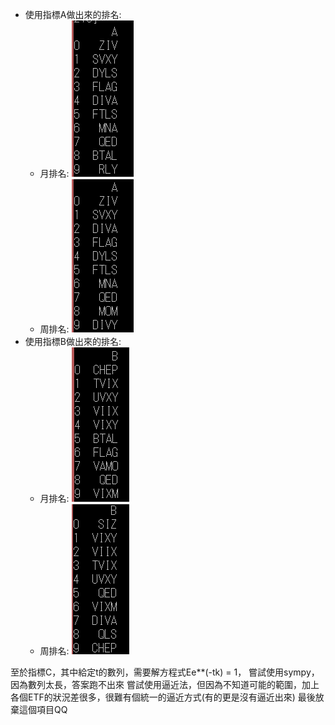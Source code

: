 + 使用指標A做出來的排名:
  + 月排名: ![A_month](./A_month.png)
  + 周排名: ![A_week](./A_week.png)
+ 使用指標B做出來的排名:
  + 月排名: ![B_month](./B_month.png)
  + 周排名: ![B_week](./B_week.png)
  
至於指標C，其中給定t的數列，需要解方程式Ee**(-tk) = 1，
嘗試使用sympy，因為數列太長，答案跑不出來
嘗試使用逼近法，但因為不知道可能的範圍，加上各個ETF的狀況差很多，很難有個統一的逼近方式(有的更是沒有逼近出來)
最後放棄這個項目QQ
